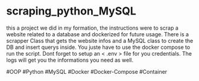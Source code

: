 # scraping_python_MySQL

this a project we did in my formation, the instructions were to scrap a website related to a database and dockerized for future usage.
There is a scrapper Class that gets the website infos and a MySQL class to create the DB and insert querys inside.
You juste have to use the docker compose to run the script.
Dont forget to setup an < .env > file for you credentials. The logs will get you the informations you need as well.

#OOP #Python #MySQL #Docker #Docker-Compose #Container 
